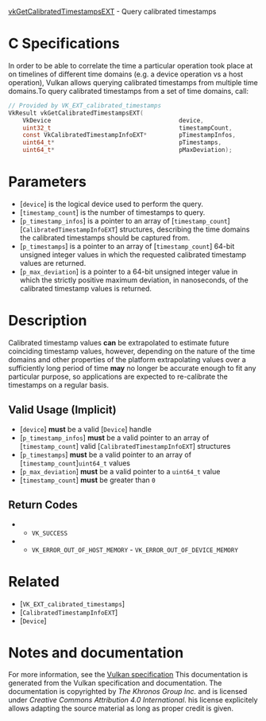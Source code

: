 [vkGetCalibratedTimestampsEXT](https://www.khronos.org/registry/vulkan/specs/1.3-extensions/man/html/vkGetCalibratedTimestampsEXT.html) - Query calibrated timestamps

# C Specifications
In order to be able to correlate the time a particular operation took place
at on timelines of different time domains (e.g. a device operation vs a host
operation), Vulkan allows querying calibrated timestamps from multiple time
domains.To query calibrated timestamps from a set of time domains, call:
```c
// Provided by VK_EXT_calibrated_timestamps
VkResult vkGetCalibratedTimestampsEXT(
    VkDevice                                    device,
    uint32_t                                    timestampCount,
    const VkCalibratedTimestampInfoEXT*         pTimestampInfos,
    uint64_t*                                   pTimestamps,
    uint64_t*                                   pMaxDeviation);
```

# Parameters
- [`device`] is the logical device used to perform the query.
- [`timestamp_count`] is the number of timestamps to query.
- [`p_timestamp_infos`] is a pointer to an array of [`timestamp_count`][`CalibratedTimestampInfoEXT`] structures, describing the time domains the calibrated timestamps should be captured from.
- [`p_timestamps`] is a pointer to an array of [`timestamp_count`] 64-bit unsigned integer values in which the requested calibrated timestamp values are returned.
- [`p_max_deviation`] is a pointer to a 64-bit unsigned integer value in which the strictly positive maximum deviation, in nanoseconds, of the calibrated timestamp values is returned.

# Description
Calibrated timestamp values  **can**  be extrapolated to estimate future
coinciding timestamp values, however, depending on the nature of the time
domains and other properties of the platform extrapolating values over a
sufficiently long period of time  **may**  no longer be accurate enough to fit
any particular purpose, so applications are expected to re-calibrate the
timestamps on a regular basis.
## Valid Usage (Implicit)
-  [`device`] **must**  be a valid [`Device`] handle
-  [`p_timestamp_infos`] **must**  be a valid pointer to an array of [`timestamp_count`] valid [`CalibratedTimestampInfoEXT`] structures
-  [`p_timestamps`] **must**  be a valid pointer to an array of [`timestamp_count`]`uint64_t` values
-  [`p_max_deviation`] **must**  be a valid pointer to a `uint64_t` value
-  [`timestamp_count`] **must**  be greater than `0`

## Return Codes
*   - `VK_SUCCESS` 
*   - `VK_ERROR_OUT_OF_HOST_MEMORY`  - `VK_ERROR_OUT_OF_DEVICE_MEMORY`

# Related
- [`VK_EXT_calibrated_timestamps`]
- [`CalibratedTimestampInfoEXT`]
- [`Device`]

# Notes and documentation
For more information, see the [Vulkan specification](https://www.khronos.org/registry/vulkan/specs/1.3-extensions/html/vkspec.html)
This documentation is generated from the Vulkan specification and documentation.
The documentation is copyrighted by *The Khronos Group Inc.* and is licensed under *Creative Commons Attribution 4.0 International*.
his license explicitely allows adapting the source material as long as proper credit is given.
        